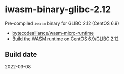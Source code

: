 # iwasm-binary-glibc-2.12
Pre-compiled `iwasm` binary for GLIBC 2.12 (CentOS 6.9)

  * [bytecodealliance/wasm-micro-runtime](https://github.com/bytecodealliance/wasm-micro-runtime)
  * [Build the WASM runtime on CentOS 6.9/GLIBC 2.12](https://gist.github.com/gnh1201/b9c4ee4a98fbb369237b3e447a9550a2)

## Build date
2022-03-08
